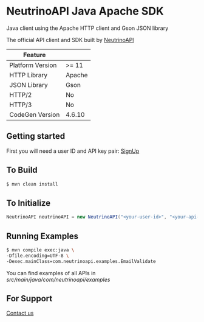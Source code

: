 # NeutrinoAPI Java Apache SDK

Java client using the Apache HTTP client and Gson JSON library

The official API client and SDK built by [NeutrinoAPI](https://www.neutrinoapi.com/)

| Feature          |        |
|------------------|--------|
| Platform Version | >= 11  |
| HTTP Library     | Apache |
| JSON Library     | Gson   |
| HTTP/2           | No     |
| HTTP/3           | No     |
| CodeGen Version  | 4.6.10 |

## Getting started

First you will need a user ID and API key pair: [SignUp](https://www.neutrinoapi.com/signup/)

## To Build 
```sh
$ mvn clean install
```

## To Initialize 
```java
NeutrinoAPI neutrinoAPI = new NeutrinoAPI("<your-user-id>", "<your-api-key>");
```

## Running Examples

```sh
$ mvn compile exec:java \
-Dfile.encoding=UTF-8 \
-Dexec.mainClass=com.neutrinoapi.examples.EmailValidate
```

You can find examples of all APIs in _src/main/java/com/neutrinoapi/examples_

## For Support 
[Contact us](https://www.neutrinoapi.com/contact-us/)